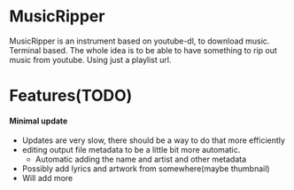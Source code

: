 # MusicRipper
MusicRipper is an instrument based on youtube-dl, to download music.
Terminal based. 
The whole idea is to be able to have something to rip out music from youtube.
Using just a playlist url.


# Features(TODO)
#### Minimal update
  - Updates are very slow, there should be a way to do that more
      efficiently
  - editing output file metadata to be a little bit more automatic.
    - Automatic adding the name and artist and other metadata
  - Possibly add lyrics and artwork from somewhere(maybe thumbnail)
  - Will add more
